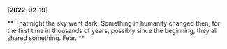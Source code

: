 **[2022-02-19]**

**
That night the sky went dark. Something in humanity changed then, for the first time in thousands of years, possibly since the beginning, they all shared something.
Fear. 
**